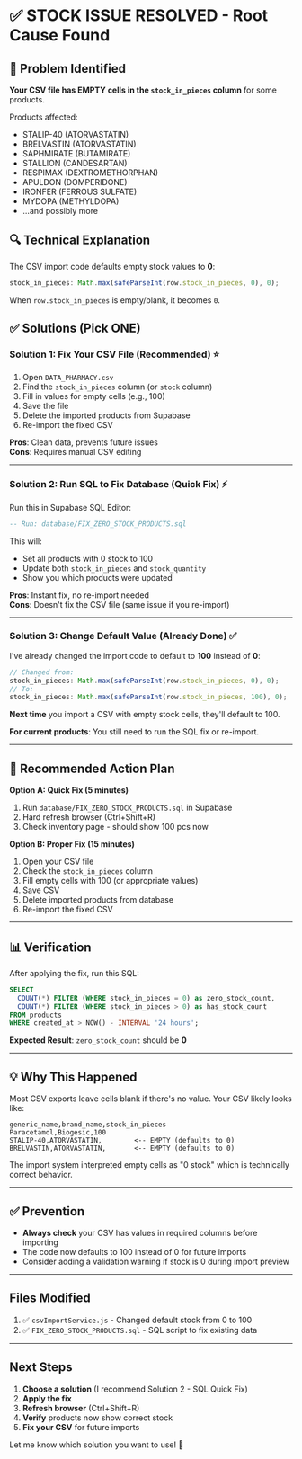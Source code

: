 # ✅ STOCK ISSUE RESOLVED - Root Cause Found

## 🎯 Problem Identified

**Your CSV file has EMPTY cells in the `stock_in_pieces` column** for some products.

Products affected:

- STALIP-40 (ATORVASTATIN)
- BRELVASTIN (ATORVASTATIN)
- SAPHMIRATE (BUTAMIRATE)
- STALLION (CANDESARTAN)
- RESPIMAX (DEXTROMETHORPHAN)
- APULDON (DOMPERIDONE)
- IRONFER (FERROUS SULFATE)
- MYDOPA (METHYLDOPA)
- ...and possibly more

## 🔍 Technical Explanation

The CSV import code defaults empty stock values to **0**:

```javascript
stock_in_pieces: Math.max(safeParseInt(row.stock_in_pieces, 0), 0);
```

When `row.stock_in_pieces` is empty/blank, it becomes `0`.

## ✅ Solutions (Pick ONE)

### Solution 1: Fix Your CSV File (Recommended) ⭐

1. Open `DATA_PHARMACY.csv`
2. Find the `stock_in_pieces` column (or `stock` column)
3. Fill in values for empty cells (e.g., 100)
4. Save the file
5. Delete the imported products from Supabase
6. Re-import the fixed CSV

**Pros**: Clean data, prevents future issues  
**Cons**: Requires manual CSV editing

---

### Solution 2: Run SQL to Fix Database (Quick Fix) ⚡

Run this in Supabase SQL Editor:

```sql
-- Run: database/FIX_ZERO_STOCK_PRODUCTS.sql
```

This will:

- Set all products with 0 stock to 100
- Update both `stock_in_pieces` and `stock_quantity`
- Show you which products were updated

**Pros**: Instant fix, no re-import needed  
**Cons**: Doesn't fix the CSV file (same issue if you re-import)

---

### Solution 3: Change Default Value (Already Done) ✅

I've already changed the import code to default to **100** instead of **0**:

```javascript
// Changed from:
stock_in_pieces: Math.max(safeParseInt(row.stock_in_pieces, 0), 0);
// To:
stock_in_pieces: Math.max(safeParseInt(row.stock_in_pieces, 100), 0);
```

**Next time** you import a CSV with empty stock cells, they'll default to 100.

**For current products**: You still need to run the SQL fix or re-import.

---

## 🚀 Recommended Action Plan

**Option A: Quick Fix (5 minutes)**

1. Run `database/FIX_ZERO_STOCK_PRODUCTS.sql` in Supabase
2. Hard refresh browser (Ctrl+Shift+R)
3. Check inventory page - should show 100 pcs now

**Option B: Proper Fix (15 minutes)**

1. Open your CSV file
2. Check the `stock_in_pieces` column
3. Fill empty cells with 100 (or appropriate values)
4. Save CSV
5. Delete imported products from database
6. Re-import the fixed CSV

---

## 📊 Verification

After applying the fix, run this SQL:

```sql
SELECT
  COUNT(*) FILTER (WHERE stock_in_pieces = 0) as zero_stock_count,
  COUNT(*) FILTER (WHERE stock_in_pieces > 0) as has_stock_count
FROM products
WHERE created_at > NOW() - INTERVAL '24 hours';
```

**Expected Result**: `zero_stock_count` should be **0**

---

## 💡 Why This Happened

Most CSV exports leave cells blank if there's no value. Your CSV likely looks like:

```csv
generic_name,brand_name,stock_in_pieces
Paracetamol,Biogesic,100
STALIP-40,ATORVASTATIN,        <-- EMPTY (defaults to 0)
BRELVASTIN,ATORVASTATIN,       <-- EMPTY (defaults to 0)
```

The import system interpreted empty cells as "0 stock" which is technically correct behavior.

---

## ✅ Prevention

- **Always check** your CSV has values in required columns before importing
- The code now defaults to 100 instead of 0 for future imports
- Consider adding a validation warning if stock is 0 during import preview

---

## Files Modified

1. ✅ `csvImportService.js` - Changed default stock from 0 to 100
2. ✅ `FIX_ZERO_STOCK_PRODUCTS.sql` - SQL script to fix existing data

---

## Next Steps

1. **Choose a solution** (I recommend Solution 2 - SQL Quick Fix)
2. **Apply the fix**
3. **Refresh browser** (Ctrl+Shift+R)
4. **Verify** products now show correct stock
5. **Fix your CSV** for future imports

Let me know which solution you want to use! 🚀
